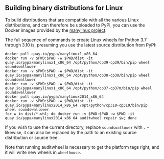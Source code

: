 Building binary distributions for Linux
---------------------------------------

To build distributions that are compatible with all the various Linux
distributions, and can therefore be uploaded to PyPI, you can use the
Docker images provided by the [manylinux
project](https://github.com/pypa/manylinux).

The full sequence of commands to create Linux wheels for Python 3.7
through 3.10 is, presuming you use the latest source distribution from
PyPI:

	docker pull quay.io/pypa/manylinux1_x86_64
	docker run -v $PWD:$PWD -w $PWD/dist -it quay.io/pypa/manylinux1_x86_64 /opt/python/cp39-cp39/bin/pip wheel soundswallower
	docker run -v $PWD:$PWD -w $PWD/dist -it quay.io/pypa/manylinux1_x86_64 /opt/python/cp38-cp38/bin/pip wheel soundswallower
	docker run -v $PWD:$PWD -w $PWD/dist -it quay.io/pypa/manylinux1_x86_64 /opt/python/cp37-cp37m/bin/pip wheel soundswallower
	docker pull quay.io/pypa/manylinux2014_x86_64
	docker run -v $PWD:$PWD -w $PWD/dist -it quay.io/pypa/manylinux2014_x86_64 /opt/python/cp310-cp310/bin/pip wheel soundswallower
	for w in dist/*.whl; do docker run -v $PWD:$PWD -w $PWD -it quay.io/pypa/manylinux2014_x86_64 auditwheel repair $w; done

If you wish to use the current directory, replace `soundswallower`
with `.` - likewise, it can also be replaced by the path to an
existing source distribution or source tree.

Note that running auditwheel is necessary to get the platform tags
right, and it will write new wheels in `wheelhouse`.
